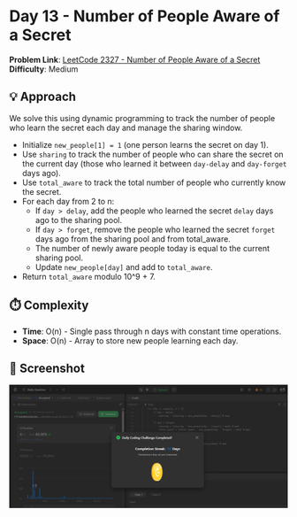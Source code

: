 # Day 13 - Number of People Aware of a Secret

**Problem Link**: [LeetCode 2327 - Number of People Aware of a Secret](https://leetcode.com/problems/number-of-people-aware-of-a-secret/)  
**Difficulty**: Medium

## 💡 Approach

We solve this using dynamic programming to track the number of people who learn the secret each day and manage the sharing window.

- Initialize `new_people[1] = 1` (one person learns the secret on day 1).
- Use `sharing` to track the number of people who can share the secret on the current day (those who learned it between `day-delay` and `day-forget` days ago).
- Use `total_aware` to track the total number of people who currently know the secret.
- For each day from 2 to n:
  - If `day > delay`, add the people who learned the secret `delay` days ago to the sharing pool.
  - If `day > forget`, remove the people who learned the secret `forget` days ago from the sharing pool and from total_aware.
  - The number of newly aware people today is equal to the current sharing pool.
  - Update `new_people[day]` and add to `total_aware`.
- Return `total_aware` modulo 10^9 + 7.

## ⏱️ Complexity

- **Time**: O(n) - Single pass through n days with constant time operations.
- **Space**: O(n) - Array to store new people learning each day.

## 📸 Screenshot
![Solution Screenshot](screenshot.png)